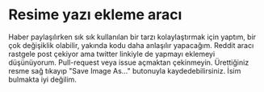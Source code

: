 # Resime yazı ekleme aracı
Haber paylaşılırken sık sık kullanılan bir tarzı kolaylaştırmak için yaptım, bir çok değişiklik olabilir, yakında kodu daha anlaşılır yapacağım. Reddit aracı rastgele post çekiyor ama twitter linkiyle de yapmayı eklemeyi düşünüyorum. Pull-request veya issue açmaktan çekinmeyin.
Ürettiğiniz resme sağ tıkayıp "Save Image As..." butonuyla kaydedebilirsiniz.
İsim bulmakta iyi değilim.

